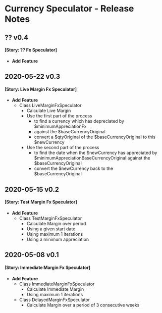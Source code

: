 # Currency Speculator - Release Notes

## ?? v0.4
#### [Story: ?? Fx Speculator]
- **Add Feature**

## 2020-05-22 v0.3
#### [Story: Live Margin Fx Speculator]
- **Add Feature**
    - Class LiveMarginFxSpeculator
        - Calculate Live Margin
         - Use the first part of the process
           - to find a currency which has depreciated by $minimumAppreciationFx
           - against the $baseCurrencyOriginal
           - convert a $qtyOriginal of the $baseCurrencyOriginal to this $newCurrency
         - Use the second part of the process
           - to find the date when the $newCurrency has appreciated by $minimumAppreciationBaseCurrencyOriginal against the $baseCurrencyOriginal
           - convert the $newCurrency back to the $baseCurrencyOriginal

## 2020-05-15 v0.2
#### [Story: Test Margin Fx Speculator]
- **Add Feature**
    - Class TestMarginFxSpeculator
        - Calculate Margin over period 
        - Using a given start date
        - Using maximum 1 iterations
        - Using a minimum appreciation

## 2020-05-08 v0.1
#### [Story: Immediate Margin Fx Speculator]
- **Add Feature**
    - Class ImmediateMarginFxSpeculator
        - Calculate Immediate Margin
        - Using maximum 1 iterations
    - Class DelayedMarginFxSpeculator
       - Calculate Margin over a period of 3 consecutive weeks
